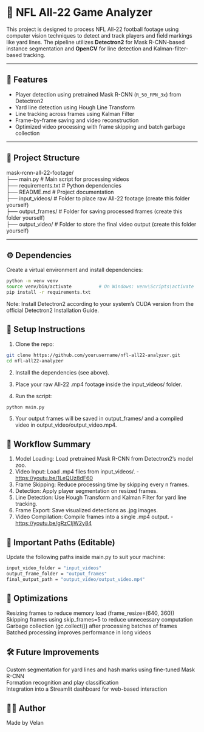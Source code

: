 # 🏈 NFL All-22 Game Analyzer

This project is designed to process NFL All-22 football footage using computer vision techniques to detect and track players and field markings like yard lines. The pipeline utilizes **Detectron2** for Mask R-CNN-based instance segmentation and **OpenCV** for line detection and Kalman-filter-based tracking.

---

## 🔧 Features

- Player detection using pretrained Mask R-CNN (`R_50_FPN_3x`) from Detectron2
- Yard line detection using Hough Line Transform
- Line tracking across frames using Kalman Filter
- Frame-by-frame saving and video reconstruction
- Optimized video processing with frame skipping and batch garbage collection

---

## 📁 Project Structure
mask-rcnn-all-22-footage/ <br>
├── main.py # Main script for processing videos <br>
├── requirements.txt # Python dependencies <br>
├── README.md # Project documentation <br>
├── input_videos/ # Folder to place raw All-22 footage (create this folder yourself) <br>
├── output_frames/ # Folder for saving processed frames (create this folder yourself) <br>
├── output_video/ # Folder to store the final video output (create this folder yourself) <br>

---

## ⚙️ Dependencies

Create a virtual environment and install dependencies:

```bash
python -m venv venv
source venv/bin/activate          # On Windows: venv\Scripts\activate
pip install -r requirements.txt
```
Note: Install Detectron2 according to your system’s CUDA version from the official Detectron2 Installation Guide.

## 🚀 Setup Instructions

1. Clone the repo:
```bash
git clone https://github.com/yourusername/nfl-all22-analyzer.git
cd nfl-all22-analyzer
```
2. Install the dependencies (see above).

3. Place your raw All-22 .mp4 footage inside the input_videos/ folder.

4. Run the script:

```bash
python main.py
```

5. Your output frames will be saved in output_frames/ and a compiled video in output_video/output_video.mp4.

## 🔁 Workflow Summary

1. Model Loading: Load pretrained Mask R-CNN from Detectron2’s model zoo.
2. Video Input: Load .mp4 files from input_videos/. - https://youtu.be/1LeQUz8dF60
3. Frame Skipping: Reduce processing time by skipping every n frames.
4. Detection: Apply player segmentation on resized frames.
5. Line Detection: Use Hough Transform and Kalman Filter for yard line tracking.
6. Frame Export: Save visualized detections as .jpg images.
7. Video Compilation: Compile frames into a single .mp4 output. - https://youtu.be/gRzCIjW2y84

## 📌 Important Paths (Editable)
Update the following paths inside main.py to suit your machine:
```bash
input_video_folder = "input_videos"
output_frame_folder = "output_frames"
final_output_path = "output_video/output_video.mp4"
```
## 🧠 Optimizations

Resizing frames to reduce memory load (frame_resize=(640, 360))<br>
Skipping frames using skip_frames=5 to reduce unnecessary computation<br>
Garbage collection (gc.collect()) after processing batches of frames<br>
Batched processing improves performance in long videos<br>

## 🛠️ Future Improvements
Custom segmentation for yard lines and hash marks using fine-tuned Mask R-CNN<br>
Formation recognition and play classification<br>
Integration into a Streamlit dashboard for web-based interaction<br>

## 🧑‍💻 Author
Made by Velan
